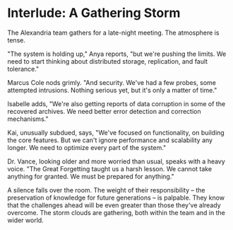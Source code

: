 # Interlude: A Gathering Storm

The Alexandria team gathers for a late-night meeting. The atmosphere is tense.

"The system is holding up," Anya reports, "but we're pushing the limits. We need to start thinking about distributed storage, replication, and fault tolerance."

Marcus Cole nods grimly. "And security. We've had a few probes, some attempted intrusions. Nothing serious yet, but it's only a matter of time."

Isabelle adds, "We're also getting reports of data corruption in some of the recovered archives. We need better error detection and correction mechanisms."

Kai, unusually subdued, says, "We've focused on functionality, on building the core features. But we can't ignore performance and scalability any longer. We need to optimize every part of the system."

Dr. Vance, looking older and more worried than usual, speaks with a heavy voice. "The Great Forgetting taught us a harsh lesson. We cannot take anything for granted. We must be prepared for anything."

A silence falls over the room. The weight of their responsibility – the preservation of knowledge for future generations – is palpable. They know that the challenges ahead will be even greater than those they've already overcome. The storm clouds are gathering, both within the team and in the wider world.
